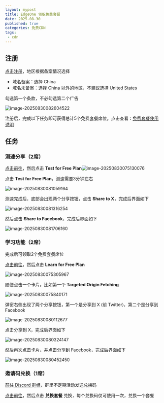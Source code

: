 ```yaml
---
layout: mypost
title: EdgeOne 领取免费套餐
date: 2025-08-30
published: true
categories: 免费CDN
tags: 
 - cdn
---
```


## 注册

[点击注册](https://edgeone.ai/register?s_url=https://edgeone.ai/get-free-plan)，地区根据备案情况选择

- 域名备案：选择 China
- 域名未备案：选择 China 以外的地区，不建议选择 United States

勾选第一个条款，不必勾选第二个广告

![image-20250830082604522](image-20250830082604522.png)

注册后，完成以下任务即可获得总计5个免费套餐席位，点击查看：[免费套餐使用说明](https://cloud.tencent.com/document/product/1552/118985)

## 任务

### 测速分享（2席）

[点击前往](https://edgeone.ai/login?s_url=https://edgeone.ai/get-free-plan)，然后点击 **Test for Free Plan**![image-20250830075130076](image-20250830075130076.png)

点击 **Test for Free Plan**，测速需要3分钟左右

![image-20250830081059164](image-20250830081059164.png)

测速完成后，底部会出现两个分享按钮，点击 **Share to X**，完成后界面如下

![image-20250830081316254](image-20250830081316254.png)

然后点击 **Share to Facebook**，完成后界面如下

![image-20250830081706160](image-20250830081706160.png)

### 学习功能（2席）

完成后可领取2个免费套餐席位

[点击前往](https://edgeone.ai/login?s_url=https://edgeone.ai/get-free-plan)，然后点击 **Learn for Free Plan**

![image-20250830075305967](image-20250830075305967.png)

随便点击一个卡片，比如第一个 **Targeted Origin Fetching**

![image-20250830075840171](image-20250830075840171.png)

弹窗右侧出现了两个分享按钮，第一个是分享到 X (前 Twitter)，第二个是分享到 Facebook

![image-20250830080112677](image-20250830080112677.png)

点击分享到 X，完成后界面如下

![image-20250830080324147](image-20250830080324147.png)

然后再次点击卡片，并点击分享到 Facebook，完成后界面如下

![image-20250830080452450](image-20250830080452450.png)

### 邀请码兑换（1席）

[前往 Discord 群组](https://discord.gg/4K427QR5GP)，群里不定期活动发送兑换码

[点击前往](https://console.tencentcloud.com/edgeone/package)，然后点击 **兑换套餐** 兑换，每个兑换码仅可使用一次，兑换一个套餐